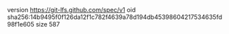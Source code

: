 version https://git-lfs.github.com/spec/v1
oid sha256:14b9495f0f126da12f1c782f4639a78d194db45398604217534635fd98f1e605
size 587

